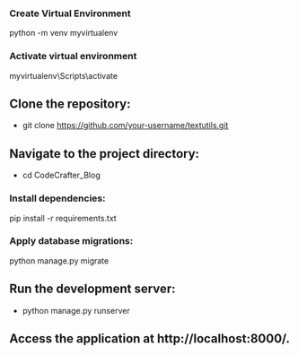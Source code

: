 ### Create Virtual Environment
python -m venv myvirtualenv

### Activate virtual environment
myvirtualenv\Scripts\activate

## Clone the repository:
- git clone https://github.com/your-username/textutils.git

## Navigate to the project directory:
- cd CodeCrafter_Blog

### Install dependencies:
pip install -r requirements.txt

### Apply database migrations:
python manage.py migrate

## Run the development server:
- python manage.py runserver

## Access the application at http://localhost:8000/.

